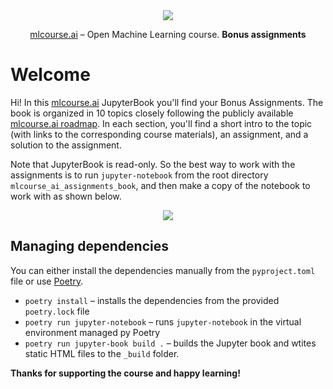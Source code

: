 <div align="center">

<img src='../_static/img/ods_stickers.jpg'>

[mlcourse.ai](https://mlcourse.ai) – Open Machine Learning course. __Bonus assignments__
</div>


# Welcome

Hi! In this [mlcourse.ai](https://mlcourse.ai) JupyterBook you'll find your Bonus Assignments. The book is organized in 10 topics closely following the publicly available [mlcourse.ai roadmap](https://mlcourse.ai/roadmap). In each section, you'll find a short intro to the topic (with links to the corresponding course materials), an assignment, and a solution to the assignment. 

Note that JupyterBook is read-only. So the best way to work with the assignments is to run `jupyter-notebook` from the root directory `mlcourse_ai_assignments_book`, and then make a copy of the notebook to work with as shown below. 

<div align="center">
<img src='../_static/img/bonus_assignments_jupyter.png'>
</div>

## Managing dependencies

You can either install the dependencies manually from the `pyproject.toml` file or use [Poetry](https://python-poetry.org/).

- `poetry install` – installs the dependencies from the provided `poetry.lock` file
- `poetry run jupyter-notebook` – runs `jupyter-notebook` in the virtual environment managed py Poetry   
- `poetry run jupyter-book build .` – builds the Jupyter book and wtites static HTML files to the `_build` folder. 

**Thanks for supporting the course and happy learning!**